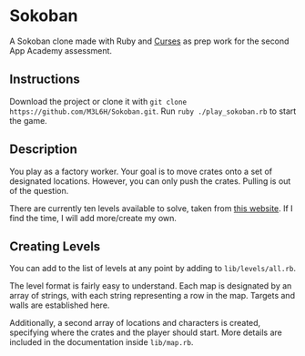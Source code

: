 # Sokoban

A Sokoban clone made with Ruby and [Curses](https://github.com/ruby/curses) as
prep work for the second App Academy assessment.

## Instructions

Download the project or clone it with
`git clone https://github.com/M3L6H/Sokoban.git`. Run
`ruby ./play_sokoban.rb` to start the game.

## Description

You play as a factory worker. Your goal is to move crates onto a set of
designated locations. However, you can only push the crates. Pulling is out of
the question.

There are currently ten levels available to solve, taken from
[this website](https://www.mathsisfun.com/games/sokoban.html). If I find the
time, I will add more/create my own.

## Creating Levels

You can add to the list of levels at any point by adding to
`lib/levels/all.rb`.

The level format is fairly easy to understand. Each map is
designated by an array of strings, with each string representing a row in the
map. Targets and walls are established here.

Additionally, a second array of locations and characters is created, specifying
where the crates and the player should start. More details are included in the
documentation inside `lib/map.rb`.
